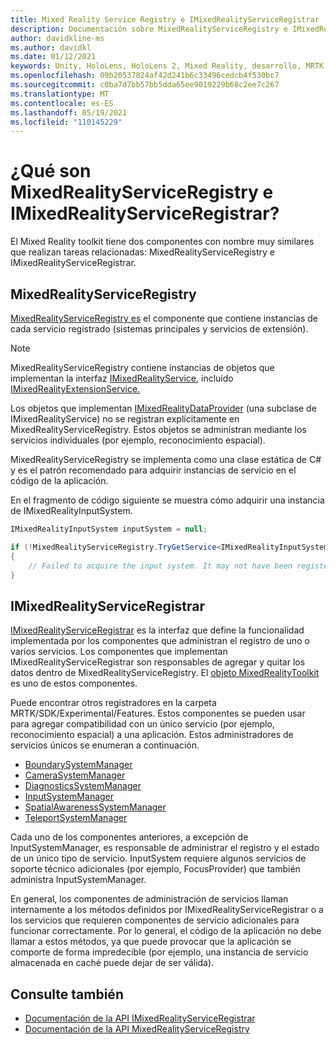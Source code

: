 ```yaml
---
title: Mixed Reality Service Registry e IMixedRealityServiceRegistrar
description: Documentación sobre MixedRealityServiceRegistry e IMixedRealityServiceRegistrar
author: davidkline-ms
ms.author: davidkl
ms.date: 01/12/2021
keywords: Unity, HoloLens, HoloLens 2, Mixed Reality, desarrollo, MRTK
ms.openlocfilehash: 09b20537824af42d241b6c33496cedcb4f530bc7
ms.sourcegitcommit: c0ba7d7bb57bb5dda65ee9019229b68c2ee7c267
ms.translationtype: MT
ms.contentlocale: es-ES
ms.lasthandoff: 05/19/2021
ms.locfileid: "110145229"
---
```

# <a name="what-are-the-mixedrealityserviceregistry-and-imixedrealityserviceregistrar"></a>¿Qué son MixedRealityServiceRegistry e IMixedRealityServiceRegistrar?

El Mixed Reality toolkit tiene dos componentes con nombre muy similares que realizan tareas relacionadas: MixedRealityServiceRegistry e IMixedRealityServiceRegistrar.

## <a name="mixedrealityserviceregistry"></a>MixedRealityServiceRegistry

[MixedRealityServiceRegistry es](xref:Microsoft.MixedReality.Toolkit.MixedRealityServiceRegistry) el componente que contiene instancias de cada servicio registrado (sistemas principales y servicios de extensión).

> [!NOTE]
> MixedRealityServiceRegistry contiene instancias de objetos que implementan la interfaz [IMixedRealityService,](xref:Microsoft.MixedReality.Toolkit.IMixedRealityService) incluido [IMixedRealityExtensionService.](xref:Microsoft.MixedReality.Toolkit.IMixedRealityExtensionService)
>
>Los objetos que implementan [IMixedRealityDataProvider](xref:Microsoft.MixedReality.Toolkit.IMixedRealityDataProvider) (una subclase de IMixedRealityService) no se registran explícitamente en MixedRealityServiceRegistry. Estos objetos se administran mediante los servicios individuales (por ejemplo, reconocimiento espacial).

MixedRealityServiceRegistry se implementa como una clase estática de C# y es el patrón recomendado para adquirir instancias de servicio en el código de la aplicación.

En el fragmento de código siguiente se muestra cómo adquirir una instancia de IMixedRealityInputSystem.

```c#
IMixedRealityInputSystem inputSystem = null;

if (!MixedRealityServiceRegistry.TryGetService<IMixedRealityInputSystem>(out inputSystem))
{
    // Failed to acquire the input system. It may not have been registered
}
```

## <a name="imixedrealityserviceregistrar"></a>IMixedRealityServiceRegistrar

[IMixedRealityServiceRegistrar](xref:Microsoft.MixedReality.Toolkit.IMixedRealityServiceRegistrar) es la interfaz que define la funcionalidad implementada por los componentes que administran el registro de uno o varios servicios. Los componentes que implementan IMixedRealityServiceRegistrar son responsables de agregar y quitar los datos dentro de MixedRealityServiceRegistry. El [objeto MixedRealityToolkit](xref:Microsoft.MixedReality.Toolkit.MixedRealityToolkit) es uno de estos componentes.

Puede encontrar otros registradores en la carpeta MRTK/SDK/Experimental/Features. Estos componentes se pueden usar para agregar compatibilidad con un único servicio (por ejemplo, reconocimiento espacial) a una aplicación. Estos administradores de servicios únicos se enumeran a continuación.

- [BoundarySystemManager](xref:Microsoft.MixedReality.Toolkit.Experimental.Boundary.BoundarySystemManager)
- [CameraSystemManager](xref:Microsoft.MixedReality.Toolkit.Experimental.CameraSystem.CameraSystemManager)
- [DiagnosticsSystemManager](xref:Microsoft.MixedReality.Toolkit.Experimental.Diagnostics.DiagnosticsSystemManager)
- [InputSystemManager](xref:Microsoft.MixedReality.Toolkit.Experimental.Input.InputSystemManager)
- [SpatialAwarenessSystemManager](xref:Microsoft.MixedReality.Toolkit.Experimental.SpatialAwareness.SpatialAwarenessSystemManager)
- [TeleportSystemManager](xref:Microsoft.MixedReality.Toolkit.Experimental.Teleport.TeleportSystemManager)

Cada uno de los componentes anteriores, a excepción de InputSystemManager, es responsable de administrar el registro y el estado de un único tipo de servicio. InputSystem requiere algunos servicios de soporte técnico adicionales (por ejemplo, FocusProvider) que también administra InputSystemManager.

En general, los componentes de administración de servicios llaman internamente a los métodos definidos por IMixedRealityServiceRegistrar o a los servicios que requieren componentes de servicio adicionales para funcionar correctamente. Por lo general, el código de la aplicación no debe llamar a estos métodos, ya que puede provocar que la aplicación se comporte de forma impredecible (por ejemplo, una instancia de servicio almacenada en caché puede dejar de ser válida).

## <a name="see-also"></a>Consulte también

- [Documentación de la API IMixedRealityServiceRegistrar](xref:Microsoft.MixedReality.Toolkit.IMixedRealityServiceRegistrar)
- [Documentación de la API MixedRealityServiceRegistry](xref:Microsoft.MixedReality.Toolkit.MixedRealityServiceRegistry)
